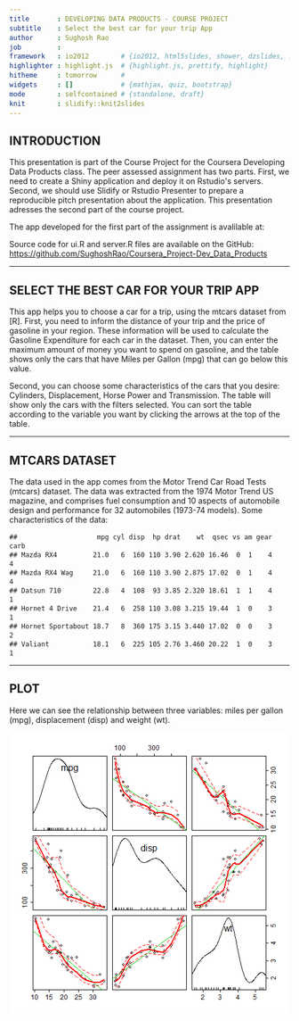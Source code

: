 ```yaml
---
title       : DEVELOPING DATA PRODUCTS - COURSE PROJECT
subtitle    : Select the best car for your trip App
author      : Sughosh Rao
job         : 
framework   : io2012        # {io2012, html5slides, shower, dzslides, ...}
highlighter : highlight.js  # {highlight.js, prettify, highlight}
hitheme     : tomorrow      # 
widgets     : []            # {mathjax, quiz, bootstrap}
mode        : selfcontained # {standalone, draft}
knit        : slidify::knit2slides
---
```


## INTRODUCTION

This presentation is part of the Course Project for the Coursera Developing Data Products class. The peer assessed assignment has two parts. First, we need to create a Shiny application and deploy it on Rstudio's servers. Second, we should use Slidify or Rstudio Presenter to prepare a reproducible pitch presentation about the application. This presentation adresses the second part of the course project.

The app developed for the first part of the assignment is avalilable at:

Source code for ui.R and server.R files are available on the GitHub:
https://github.com/SughoshRao/Coursera_Project-Dev_Data_Products

---

## SELECT THE BEST CAR FOR YOUR TRIP APP

This app helps you to choose a car for a trip, using the mtcars dataset from [R].
First, you need to inform the distance of your trip and the price of gasoline in your region. These information will be used to calculate the Gasoline Expenditure for each car in the dataset. Then, you can enter the maximum amount of money you want to spend on gasoline, and the table shows only the cars that have Miles per Gallon (mpg) that can go below this value.

Second, you can choose some characteristics of the cars that you desire: Cylinders, Displacement, Horse Power and Transmission. The table will show only the cars with the filters selected. You can sort the table according to the variable you want by clicking the arrows at the top of the table.

---

## MTCARS DATASET

The data used in the app comes from the Motor Trend Car Road Tests (mtcars) dataset. The data was extracted from the 1974 Motor Trend US magazine, and comprises fuel consumption and 10 aspects of automobile design and performance for 32 automobiles (1973-74 models). Some characteristics of the data:


```
##                    mpg cyl disp  hp drat    wt  qsec vs am gear carb
## Mazda RX4         21.0   6  160 110 3.90 2.620 16.46  0  1    4    4
## Mazda RX4 Wag     21.0   6  160 110 3.90 2.875 17.02  0  1    4    4
## Datsun 710        22.8   4  108  93 3.85 2.320 18.61  1  1    4    1
## Hornet 4 Drive    21.4   6  258 110 3.08 3.215 19.44  1  0    3    1
## Hornet Sportabout 18.7   8  360 175 3.15 3.440 17.02  0  0    3    2
## Valiant           18.1   6  225 105 2.76 3.460 20.22  1  0    3    1
```

---

## PLOT

Here we can see the relationship between three variables: miles per gallon (mpg), displacement (disp) and weight (wt).

![plot of chunk unnamed-chunk-2](assets/fig/unnamed-chunk-2-1.png)
